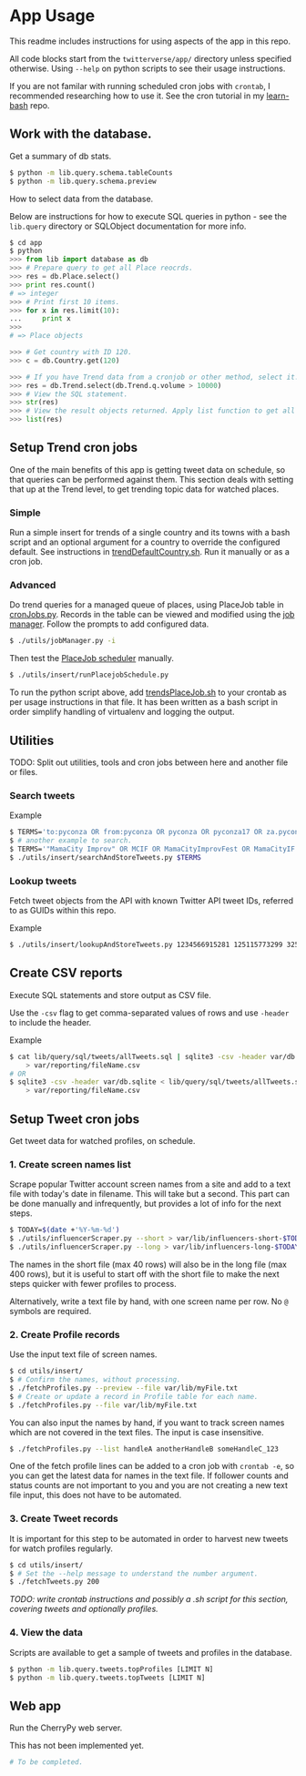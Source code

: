 # App Usage

This readme includes instructions for using aspects of the app in this repo.

All code blocks start from the `twitterverse/app/` directory unless specified otherwise. Using `--help` on python scripts to see their usage instructions.

If you are not familar with running scheduled cron jobs with `crontab`, I recommended researching how to use it. See the cron tutorial in my [learn-bash](https://github.com/MichaelCurrin/learn-bash/tree/master/learn-bash) repo.


## Work with the database.

Get a summary of db stats.

```bash
$ python -m lib.query.schema.tableCounts
$ python -m lib.query.schema.preview
```

How to select data from the database. 

Below are instructions for how to execute SQL queries in python - see the `lib.query` directory or SQLObject documentation for more info.

```python
$ cd app
$ python
>>> from lib import database as db
>>> # Prepare query to get all Place reocrds.
>>> res = db.Place.select()
>>> print res.count()
# => integer
>>> # Print first 10 items.
>>> for x in res.limit(10):
...     print x
>>>
# => Place objects

>>> # Get country with ID 120.
>>> c = db.Country.get(120)

>>> # If you have Trend data from a cronjob or other method, select it.
>>> res = db.Trend.select(db.Trend.q.volume > 10000)
>>> # View the SQL statement.
>>> str(res)
>>> # View the result objects returned. Apply list function to get all data from the generator.
>>> list(res)
```


## Setup Trend cron jobs

One of the main benefits of this app is getting tweet data on schedule, so that queries can be performed against them. This section deals with setting that up at the Trend level, to get trending topic data for watched places.

### Simple

Run a simple insert for trends of a single country and its towns with a bash script and an optional argument for a country to override the configured default. See instructions in [trendDefaultCountry.sh](../tools/cron/trendsDefaultCountry.sh). Run it manually or as a cron job.


### Advanced

Do trend queries for a managed queue of places, using PlaceJob table in [cronJobs.py](../app/models/cronJobs.py). Records in the table can be viewed and modified using the [job manager](../app/utils/jobManager.py). Follow the prompts to add configured data.

```bash
$ ./utils/jobManager.py -i
```

Then test the [PlaceJob scheduler](../app/utils/insert/runPlacejobSchedule.py) manually.

```bash
$ ./utils/insert/runPlacejobSchedule.py
```

To run the python script above, add [trendsPlaceJob.sh](../tools/cron/trendsPlaceJob.sh) to your crontab as per usage instructions in that file. It has been written as a bash script in order simplify handling of virtualenv and logging the output.


## Utilities

TODO: Split out utilities, tools and cron jobs between here and another file or files.


### Search tweets

Example

```bash
$ TERMS='to:pyconza OR from:pyconza OR pyconza OR pyconza17 OR za.pycon.org'
$ # another example to search.
$ TERMS='"MamaCity Improv" OR MCIF OR MamaCityImprovFest OR MamaCityIF OR mamacityimprovfestival.nutickets.co.za OR mamacityimprovfest.com'
$ ./utils/insert/searchAndStoreTweets.py $TERMS
```


### Lookup tweets

Fetch tweet objects from the API with known Twitter API tweet IDs, referred to as GUIDs within this repo.

Example

```bash
$ ./utils/insert/lookupAndStoreTweets.py 1234566915281 125115773299 325882358325
```


## Create CSV reports

Execute SQL statements and store output as CSV file.

Use the `-csv` flag to get comma-separated values of rows and use `-header` to include the header.

Example

```bash
$ cat lib/query/sql/tweets/allTweets.sql | sqlite3 -csv -header var/db.sqlite \
    > var/reporting/fileName.csv
# OR
$ sqlite3 -csv -header var/db.sqlite < lib/query/sql/tweets/allTweets.sql \
    > var/reporting/fileName.csv

```


## Setup Tweet cron jobs

Get tweet data for watched profiles, on schedule.

### 1. Create screen names list

Scrape popular Twitter account screen names from a site and add to a text file with today's date in filename. This will take but a second. This part can be done manually and infrequently, but provides a lot of info for the next steps.

```bash
$ TODAY=$(date +'%Y-%m-%d')
$ ./utils/influencerScraper.py --short > var/lib/influencers-short-$TODAY.txt
$ ./utils/influencerScraper.py --long > var/lib/influencers-long-$TODAY.txt
```

The names in the short file (max 40 rows) will also be in the long file (max 400 rows), but it is useful to start off with the short file to make the next steps quicker with fewer profiles to process.

Alternatively, write a text file by hand, with one screen name per row. No `@` symbols are required.

### 2. Create Profile records

Use the input text file of screen names.

```bash
$ cd utils/insert/
$ # Confirm the names, without processing.
$ ./fetchProfiles.py --preview --file var/lib/myFile.txt
$ # Create or update a record in Profile table for each name.
$ ./fetchProfiles.py --file var/lib/myFile.txt
```

You can also input the names by hand, if you want to track screen names which are not covered in the text files. The input is case insensitive.

```bash
$ ./fetchProfiles.py --list handleA anotherHandleB someHandleC_123
```

One of the fetch profile lines can be added to a cron job with `crontab -e`, so you can get the latest data for names in the text file. If follower counts and status counts are not important to you and you are not creating a new text file input, this does not have to be automated.

### 3. Create Tweet records

It is important for this step to be automated in order to harvest new tweets for watch profiles regularly.

```bash
$ cd utils/insert/
$ # Set the --help message to understand the number argument.
$ ./fetchTweets.py 200
```

_TODO: write crontab instructions and possibly a .sh script for this section, covering tweets and optionally profiles._

### 4. View the data

Scripts are available to get a sample of tweets and profiles in the database.

```bash
$ python -m lib.query.tweets.topProfiles [LIMIT N]
$ python -m lib.query.tweets.topTweets [LIMIT N]
```


## Web app

Run the CherryPy web server.

This has not been implemented yet.

```bash
# To be completed.
```
